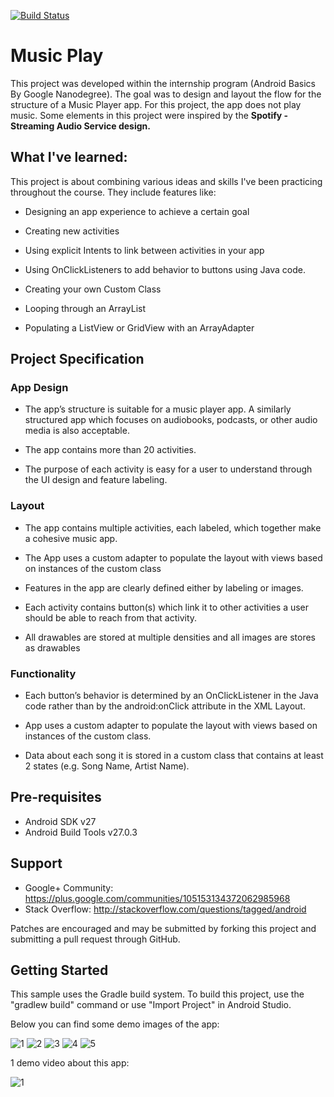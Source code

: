 [![Build Status](https://travis-ci.org/alexcatanet/Music-Play.svg?branch=master)](https://travis-ci.org/alexcatanet/Music-Play)
# Music Play
This project was developed within the internship program (Android Basics By Google Nanodegree).
The goal was to design and layout the flow for the structure of a Music Player app. For this project, the app does not play music. 
Some elements in this project were inspired by the **Spotify - Streaming Audio Service design.**

## What I've learned:
This project is about combining various ideas and skills I've been practicing throughout the course. They include features like:

- Designing an app experience to achieve a certain goal

- Creating new activities

- Using explicit Intents to link between activities in your app

- Using OnClickListeners to add behavior to buttons using Java code.

- Creating your own Custom Class

- Looping through an ArrayList

- Populating a ListView or GridView with an ArrayAdapter

##  Project Specification
### App Design

- The app’s structure is suitable for a music player app. A similarly structured app which focuses on audiobooks, podcasts, or other audio media is also acceptable.

- The app contains more than 20 activities.

- The purpose of each activity is easy for a user to understand through the UI design and feature labeling.

### Layout

- The app contains multiple activities, each labeled, which together make a cohesive music app.

- The App uses a custom adapter to populate the layout with views based on instances of the custom class

- Features in the app are clearly defined either by labeling or images.

- Each activity contains button(s) which link it to other activities a user should be able to reach from that activity.

- All drawables are stored at multiple densities and all images are stores as drawables

### Functionality

- Each button’s behavior is determined by an OnClickListener in the Java code rather than by the android:onClick attribute in the XML Layout.

- App uses a custom adapter to populate the layout with views based on instances of the custom class.

- Data about each song it is stored in a custom class that contains at least 2 states (e.g. Song Name, Artist Name).

## Pre-requisites

- Android SDK v27
- Android Build Tools v27.0.3

## Support

- Google+ Community: https://plus.google.com/communities/105153134372062985968
- Stack Overflow: http://stackoverflow.com/questions/tagged/android

Patches are encouraged and may be submitted by forking this project and submitting a pull request through GitHub.

## Getting Started

This sample uses the Gradle build system. To build this project, use the "gradlew build" command or use "Import Project" in Android Studio.

Below you can find some demo images of the app:

![1](https://user-images.githubusercontent.com/33226462/39974365-0be1091c-5720-11e8-935c-f10db462b849.png)
![2](https://user-images.githubusercontent.com/33226462/39974366-0c0b44c0-5720-11e8-9db7-6778e30f33bf.png)
![3](https://user-images.githubusercontent.com/33226462/39974367-0c322c20-5720-11e8-8e39-971df8a99788.png)
![4](https://user-images.githubusercontent.com/33226462/39974368-0c58c2b8-5720-11e8-8521-ea87586ae5ea.png)
![5](https://user-images.githubusercontent.com/33226462/39974369-0c81e86e-5720-11e8-8df6-f5577a95a8a8.png)

1 demo video about this app:

![1](https://user-images.githubusercontent.com/33226462/39974380-1c85d8f6-5720-11e8-856a-c3375486ab2b.gif)

